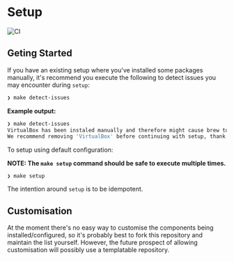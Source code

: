# Setup

![CI](https://github.com/cagiti/setup/workflows/CI/badge.svg?branch=main&event=push)

## Geting Started
If you have an existing setup where you've installed some packages manually, it's recommend you execute the following to detect issues you may encounter during `setup`:
```sh
❯ make detect-issues
```
**Example output:**
```sh
❯ make detect-issues
VirtualBox has been instaled manually and therefore might cause brew to fail.
We recommend removing 'VirtualBox' before continuing with setup, thank you!
```
To setup using default configuration:

**NOTE: The `make setup` command **should** be safe to execute multiple times.**

```
❯ make setup
```

The intention around `setup` is to be idempotent.

## Customisation

At the moment there's no easy way to customise the components being installed/configured, so it's probably best to fork this repository and maintain the list yourself. However, the future prospect of allowing customisation will possibly use a templatable repository.
